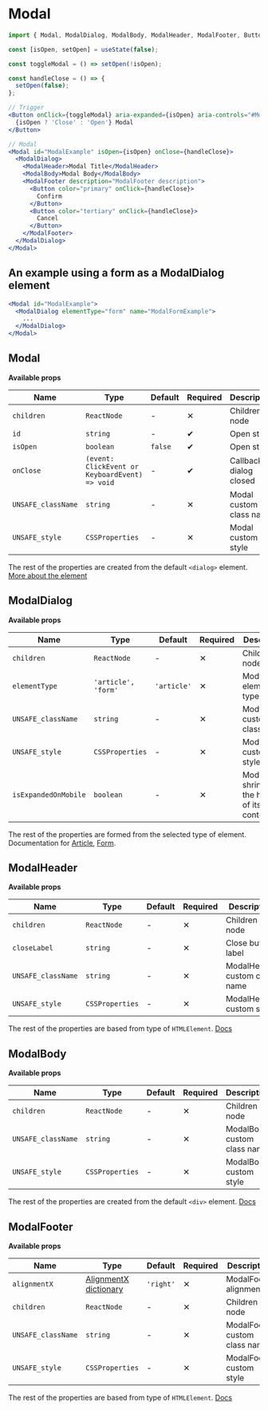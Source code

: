 # Modal

```jsx
import { Modal, ModalDialog, ModalBody, ModalHeader, ModalFooter, Button } from '@lmc-eu/spirit-web-react/components';
```

```jsx
const [isOpen, setOpen] = useState(false);

const toggleModal = () => setOpen(!isOpen);

const handleClose = () => {
  setOpen(false);
};

// Trigger
<Button onClick={toggleModal} aria-expanded={isOpen} aria-controls="#ModalExample">
  {isOpen ? 'Close' : 'Open'} Modal
</Button>

// Modal
<Modal id="ModalExample" isOpen={isOpen} onClose={handleClose}>
  <ModalDialog>
    <ModalHeader>Modal Title</ModalHeader>
    <ModalBody>Modal Body</ModalBody>
    <ModalFooter description="ModalFooter description">
      <Button color="primary" onClick={handleClose}>
        Confirm
      </Button>
      <Button color="tertiary" onClick={handleClose}>
        Cancel
      </Button>
    </ModalFooter>
  </ModalDialog>
</Modal>
```

## An example using a form as a ModalDialog element

```jsx
<Modal id="ModalExample">
  <ModalDialog elementType="form" name="ModalFormExample">
    ...
  </ModalDialog>
</Modal>
```

## Modal

**Available props**

| Name               | Type                                           | Default | Required | Description               |
| ------------------ | ---------------------------------------------- | ------- | -------- | ------------------------- |
| `children`         | `ReactNode`                                    | -       | ✕        | Children node             |
| `id`               | `string`                                       | -       | ✔        | Open state                |
| `isOpen`           | `boolean`                                      | `false` | ✔        | Open state                |
| `onClose`          | `(event: ClickEvent or KeyboardEvent) => void` | -       | ✔        | Callback on dialog closed |
| `UNSAFE_className` | `string`                                       | -       | ✕        | Modal custom class name   |
| `UNSAFE_style`     | `CSSProperties`                                | -       | ✕        | Modal custom style        |

The rest of the properties are created from the default `<dialog>` element. [More about the element][DialogElementDocs]

## ModalDialog

**Available props**

| Name                 | Type                | Default     | Required | Description                                          |
| -------------------- | ------------------- | ----------- | -------- | ---------------------------------------------------- |
| `children`           | `ReactNode`         | -           | ✕        | Children node                                        |
| `elementType`        | `'article', 'form'` | `'article'` | ✕        | ModalDialog element type                             |
| `UNSAFE_className`   | `string`            | -           | ✕        | ModalDialog custom class name                        |
| `UNSAFE_style`       | `CSSProperties`     | -           | ✕        | ModalDialog custom style                             |
| `isExpandedOnMobile` | `boolean`           | -           | ✕        | ModalDialog shrinks to fit the height of its content |

The rest of the properties are formed from the selected type of element. Documentation for [Article][ArticleElementDocs], [Form][FormElementDocs].

## ModalHeader

**Available props**

| Name               | Type            | Default | Required | Description                   |
| ------------------ | --------------- | ------- | -------- | ----------------------------- |
| `children`         | `ReactNode`     | -       | ✕        | Children node                 |
| `closeLabel`       | `string`        | -       | ✕        | Close button label            |
| `UNSAFE_className` | `string`        | -       | ✕        | ModalHeader custom class name |
| `UNSAFE_style`     | `CSSProperties` | -       | ✕        | ModalHeader custom style      |

The rest of the properties are based from type of `HTMLElement`. [Docs][HTMLElementDocs]

## ModalBody

**Available props**

| Name               | Type            | Default | Required | Description                 |
| ------------------ | --------------- | ------- | -------- | --------------------------- |
| `children`         | `ReactNode`     | -       | ✕        | Children node               |
| `UNSAFE_className` | `string`        | -       | ✕        | ModalBody custom class name |
| `UNSAFE_style`     | `CSSProperties` | -       | ✕        | ModalBody custom style      |

The rest of the properties are created from the default `<div>` element. [Docs][DivElementDocs]

## ModalFooter

**Available props**

| Name               | Type                                          | Default   | Required | Description                   |
| ------------------ | --------------------------------------------- | --------- | -------- | ----------------------------- |
| `alignmentX`       | [AlignmentX dictionary][dictionary-alignment] | `'right'` | ✕        | ModalFooter alignment         |
| `children`         | `ReactNode`                                   | -         | ✕        | Children node                 |
| `UNSAFE_className` | `string`                                      | -         | ✕        | ModalFooter custom class name |
| `UNSAFE_style`     | `CSSProperties`                               | -         | ✕        | ModalFooter custom style      |

The rest of the properties are based from type of `HTMLElement`. [Docs][HTMLElementDocs]

[DialogElementDocs]: https://developer.mozilla.org/en-US/docs/Web/HTML/Element/dialog
[ArticleElementDocs]: https://developer.mozilla.org/en-US/docs/Web/HTML/Element/article
[FormElementDocs]: https://developer.mozilla.org/en-US/docs/Web/HTML/Element/form
[DivElementDocs]: https://developer.mozilla.org/en-US/docs/Web/HTML/Element/div
[HTMLElementDocs]: https://developer.mozilla.org/en-US/docs/Web/API/HTMLElement
[dictionary-alignment]: https://github.com/lmc-eu/spirit-design-system/blob/main/docs/DICTIONARIES.md#alignment
